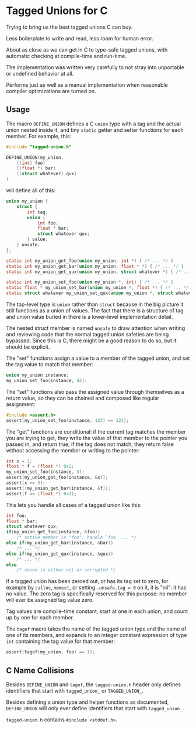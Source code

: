 # Tagged Unions for C

Trying to bring us the best tagged unions C can buy.

Less boilerplate to write and read, less room for human error.

About as close as we can get in C to type-safe tagged unions,
with automatic checking at compile-time and run-time.

The implementation was written very carefully to not
stray into unportable or undefined behavior at all.

Performs just as well as a manual implementation when
reasonable compiler optimizations are turned on.


## Usage

The macro `DEFINE_UNION` defines a C `union` type
with a tag and the actual union nested inside it,
and tiny `static` getter and setter functions for
each member. For example, this:

```c
#include "tagged-union.h"

DEFINE_UNION(my_union,
    ((int) foo)
    ((float *) bar)
    ((struct whatever) qux)
)
```

will define all of this:

```c
union my_union {
    struct {
        int tag;
        union {
            int foo;
            float * bar;
            struct whatever qux;
        } value;
    } unsafe;
};

static int my_union_get_foo(union my_union, int *) { /* ... */ }
static int my_union_get_bar(union my_union, float * *) { /* ... */ }
static int my_union_get_qux(union my_union, struct whatever *) { /* ... */ }

static int my_union_set_foo(union my_union *, int) { /* ... */ }
static float * my_union_set_bar(union my_union *, float *) { /* ... */ }
static struct whatever my_union_set_qux(union my_union *, struct whatever) { /* ... */ }
```

The top-level type is `union` rather than `struct` because in the
big picture it still functions as a union of values. The fact
that there is a structure of tag and union value buried in there
is a lower-level implementation detail.

The nested struct member is named `unsafe` to draw attention
when writing and reviewing code that the normal tagged union
safeties are being bypassed. Since this is C, there might be
a good reason to do so, but it should be explicit.

The "set" functions assign a value to a member of the tagged
union, and set the tag value to match that member:

```c
union my_union instance;
my_union_set_foo(instance, 42):
```

The "set" functions also pass the assigned value through
themselves as a return value, so they can be chained and
composed like regular assignment:

```c
#include <assert.h>
assert(my_union_set_foo(instance, 123) == 123);
```

The "get" functions are conditional: if the current tag
matches the member you are trying to get, they write
the value of that member to the pointer you passed in,
and return true; if the tag does not match, they return
false without accessing the member or writing to the
pointer:

```c
int x = 1;
float * f = (float *) 0x2;
my_union_set_foo(instance, 3);
assert(my_union_get_foo(instance, &x));
assert(x == 3);
assert(!my_union_get_bar(instance, &f));
assert(f == (float *) 0x2);
```

This lets you handle all cases of a tagged union like this:

```c
int foo;
float * bar;
struct whatever qux;
if(my_union_get_foo(instance, &foo))
    /* active member is "foo"; handle `foo` ... */
else if(my_union_get_bar(instance, &bar))
    /* ... */
else if(my_union_get_qux(instance, &qux))
    /* ... */
else
    /* union is either nil or corrupted */
```

If a tagged union has been zeroed out, or has its tag set
to zero, for example by `calloc`, `memset`, or setting
`.unsafe.tag = 0` on it, it is "nil": it has no value.
The zero tag is specifically reserved for this purpose:
no member will ever be assigned tag value zero.

Tag values are compile-time constant, start at one
in each union, and count up by one for each member.

The `tagof` macro takes the name of the tagged union
type and the name of one of its members, and expands
to an integer constant expression of type `int`
containing the tag value for that member:

```c
assert(tagof(my_union, foo) == 1);
```


## C Name Collisions

Besides `DEFINE_UNION` and `tagof`, the `tagged-union.h`
header only defines identifiers that start with
`tagged_union_` or `TAGGED_UNION_`.

Besides defining a union type and helper functions
as documented, `DEFINE_UNION` will only ever
define identifiers that start with `tagged_union_`.

`tagged-union.h` contains `#include <stddef.h>`.
